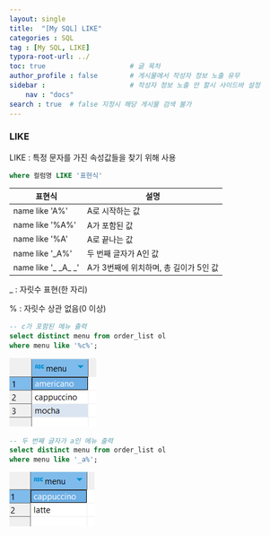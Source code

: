 ```yaml
---
layout: single
title:  "[My SQL] LIKE"
categories : SQL
tag : [My SQL, LIKE]
typora-root-url: ../
toc: true                     # 글 목차
author_profile : false        # 게시물에서 작성자 정보 노출 유무
sidebar :                     # 작성자 정보 노출 안 할시 사이드바 설정
    nav : "docs"
search : true  # false 지정시 해당 게시물 검색 불가
---
```


### LIKE

LIKE : 특정 문자를 가진 속성값들을 찾기 위해 사용 

```sql
where 컬럼명 LIKE '표현식'
```

| 표현식                            | 설명                                   |
| --------------------------------- | -------------------------------------- |
| name like 'A%'                    | A로 시작하는 값                        |
| name like '%A%'                   | A가 포함된 값                          |
| name like '%A'                    | A로 끝나는 값                          |
| name like '_A%'                   | 두 번째 글자가 A인 값                  |
| name like '\_&nbsp;\_A\_&nbsp;\_' | A가 3번째에 위치하며, 총 길이가 5인 값 |

\_  : 자릿수 표현(한 자리)

% : 자릿수 상관 없음(0 이상)



```sql
-- c가 포함된 메뉴 츌력
select distinct menu from order_list ol 
where menu like '%c%';   
```

![image-20240529191144313](/images/2024-05-29-LIKE/image-20240529191144313.png)

```sql
-- 두 번째 글자가 a인 메뉴 출력
select distinct menu from order_list ol 
where menu like '_a%';
```

![image-20240529191323549](/images/2024-05-29-LIKE/image-20240529191323549.png)